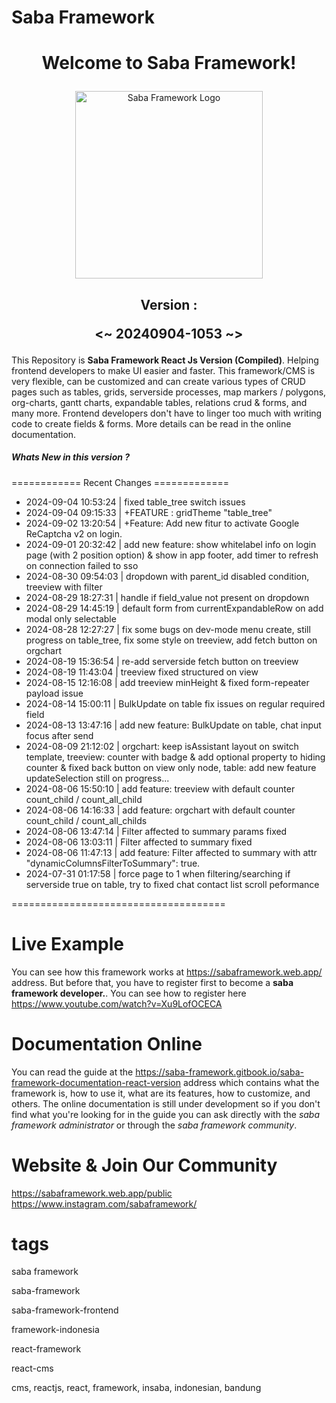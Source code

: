 <h1>Saba Framework</h1>

# <p align="center">Welcome to Saba Framework!</p>

<p align="center"><img src="https://res.cloudinary.com/insaba/image/upload/v1700625287/saba_framework/logo_saba_framework_gqw72y.png" alt="Saba Framework Logo" width="300"></p>

## <p align="center">Version : </p><p align="center"><~ 20240904-1053 ~></p>

This Repository is **Saba Framework React Js Version (Compiled)**. Helping frontend developers to make UI easier and faster. This framework/CMS is very flexible, can be customized and can create various types of CRUD pages such as tables, grids, serverside processes, map markers / polygons, org-charts, gantt charts, expandable tables, relations crud & forms, and many more. Frontend developers don't have to linger too much with writing code to create fields & forms. More details can be read in the online documentation.

##### Whats New in this version ?

============ Recent Changes =============

- 2024-09-04 10:53:24 | fixed table_tree switch issues
- 2024-09-04 09:15:33 | +FEATURE : gridTheme "table_tree"
- 2024-09-02 13:20:54 | +Feature: Add new fitur to activate Google ReCaptcha v2 on login.
- 2024-09-01 20:32:42 | add new feature: show whitelabel info on login page (with 2 position option) & show in app footer, add timer to refresh on connection failed to sso
- 2024-08-30 09:54:03 | dropdown with parent_id disabled condition, treeview with filter
- 2024-08-29 18:27:31 | handle if field_value not present on dropdown
- 2024-08-29 14:45:19 | default form from currentExpandableRow  on add modal only selectable
- 2024-08-28 12:27:27 | fix some bugs on dev-mode menu create, still progress on table_tree, fix some style on treeview, add fetch button on orgchart
- 2024-08-19 15:36:54 | re-add serverside fetch button on treeview
- 2024-08-19 11:43:04 | treeview fixed structured on view
- 2024-08-15 12:16:08 | add treeview minHeight & fixed form-repeater payload issue
- 2024-08-14 15:00:11 | BulkUpdate on table fix issues on regular required field
- 2024-08-13 13:47:16 | add new feature: BulkUpdate on table, chat input focus after send
- 2024-08-09 21:12:02 | orgchart: keep isAssistant layout on switch template, treeview: counter with badge & add optional property to hiding counter & fixed back button on view only node, table: add new feature updateSelection still on progress...
- 2024-08-06 15:50:10 | add feature: treeview with default counter count_child / count_all_child
- 2024-08-06 14:16:33 | add feature: orgchart with default counter count_child / count_all_childs
- 2024-08-06 13:47:14 | Filter affected to summary params fixed
- 2024-08-06 13:03:11 | Filter affected to summary fixed
- 2024-08-06 11:47:13 | add feature: Filter affected to summary with attr "dynamicColumnsFilterToSummary": true.
- 2024-07-31 01:17:58 | force page to 1 when filtering/searching if serverside true on table, try to fixed chat contact list scroll peformance

=====================================

# Live Example

You can see how this framework works at https://sabaframework.web.app/ address. But before that, you have to register first to become a **saba framework developer.**. You can see how to register here https://www.youtube.com/watch?v=Xu9LofOCECA

# Documentation Online

You can read the guide at the https://saba-framework.gitbook.io/saba-framework-documentation-react-version address which contains what the framework is, how to use it, what are its features, how to customize, and others. The online documentation is still under development so if you don't find what you're looking for in the guide you can ask directly with the _saba framework administrator_ or through the _saba framework community_.

# Website & Join Our Community

https://sabaframework.web.app/public
https://www.instagram.com/sabaframework/

# tags

<p>saba framework</p>
<p>saba-framework</p>
<p>saba-framework-frontend</p>
<p>framework-indonesia</p>
<p>react-framework</p>
<p>react-cms</p>
<p>cms, reactjs, react, framework, insaba, indonesian, bandung</p>

